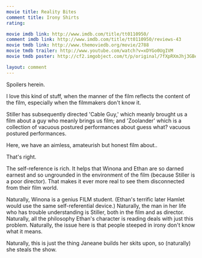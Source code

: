 ```yaml
---
movie title: Reality Bites
comment title: Irony Shirts
rating: 

movie imdb link: http://www.imdb.com/title/tt0110950/
comment imdb link: http://www.imdb.com/title/tt0110950/reviews-43
movie tmdb link: http://www.themoviedb.org/movie/2788
movie tmdb trailer: http://www.youtube.com/watch?v=xDYGo0UgIVM
movie tmdb poster: http://cf2.imgobject.com/t/p/original/7fXpRXmJhj3GBeGJ7iiKLaySXrr.jpg

layout: comment
---
```


Spoilers herein.

I love this kind of stuff, when the manner of the film reflects the content of the film, especially when the filmmakers don't know it.

Stiller has subsequently directed 'Cable Guy,' which meanly brought us a film about a guy who meanly brings us film; and 'Zoolander' which is a collection of vacuous postured performances about guess what? vacuous postured performances.

Here, we have an aimless, amateurish but honest film about..

That's right. 

The self-reference is rich. It helps that Winona and Ethan are so darned earnest and so ungrounded in the environment of the film (because Stiller is a poor director). That makes it ever more real to see them disconnected from their film world.

Naturally, Winona is a genius FILM student. (Ethan's terrific later Hamlet would use the same self-referential device.) Naturally, the man in her life who has trouble understanding is Stiller, both in the film and as director. Naturally, all the philosophy Ethan's character is reading deals with just this problem. Naturally, the issue here is that people steeped in irony don't know what it means.

Naturally, this is just the thing Janeane builds her skits upon, so (naturally) she steals the show.